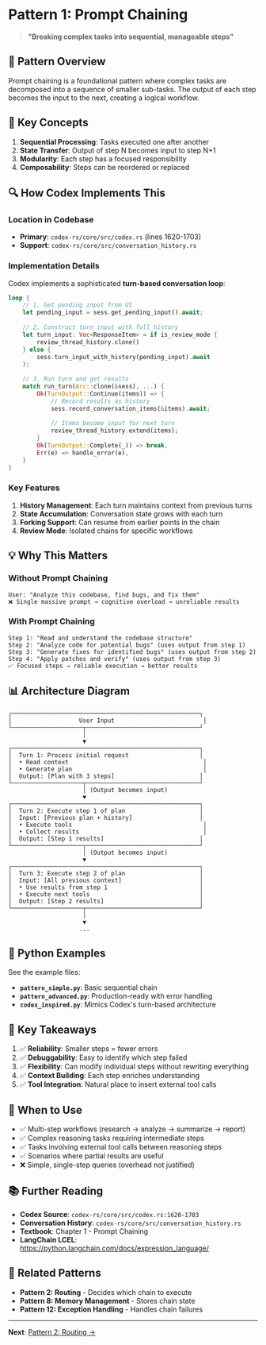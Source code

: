 # Pattern 1: Prompt Chaining

> **"Breaking complex tasks into sequential, manageable steps"**

## 📖 Pattern Overview

Prompt chaining is a foundational pattern where complex tasks are decomposed into a sequence of smaller sub-tasks. The output of each step becomes the input to the next, creating a logical workflow.

## 🎯 Key Concepts

1. **Sequential Processing**: Tasks executed one after another
2. **State Transfer**: Output of step N becomes input to step N+1
3. **Modularity**: Each step has a focused responsibility
4. **Composability**: Steps can be reordered or replaced

## 🔍 How Codex Implements This

### Location in Codebase
- **Primary**: `codex-rs/core/src/codex.rs` (lines 1620-1703)
- **Support**: `codex-rs/core/src/conversation_history.rs`

### Implementation Details

Codex implements a sophisticated **turn-based conversation loop**:

```rust
loop {
    // 1. Get pending input from UI
    let pending_input = sess.get_pending_input().await;
    
    // 2. Construct turn input with full history
    let turn_input: Vec<ResponseItem> = if is_review_mode {
        review_thread_history.clone()
    } else {
        sess.turn_input_with_history(pending_input).await
    };
    
    // 3. Run turn and get results
    match run_turn(Arc::clone(&sess), ...) {
        Ok(TurnOutput::Continue(items)) => {
            // Record results as history
            sess.record_conversation_items(&items).await;
            
            // Items become input for next turn
            review_thread_history.extend(items);
        }
        Ok(TurnOutput::Complete(_)) => break,
        Err(e) => handle_error(e),
    }
}
```

### Key Features

1. **History Management**: Each turn maintains context from previous turns
2. **State Accumulation**: Conversation state grows with each turn
3. **Forking Support**: Can resume from earlier points in the chain
4. **Review Mode**: Isolated chains for specific workflows

## 💡 Why This Matters

### Without Prompt Chaining
```
User: "Analyze this codebase, find bugs, and fix them"
❌ Single massive prompt → cognitive overload → unreliable results
```

### With Prompt Chaining
```
Step 1: "Read and understand the codebase structure"
Step 2: "Analyze code for potential bugs" (uses output from step 1)
Step 3: "Generate fixes for identified bugs" (uses output from step 2)
Step 4: "Apply patches and verify" (uses output from step 3)
✅ Focused steps → reliable execution → better results
```

## 📊 Architecture Diagram

```
┌─────────────────────────────────────────────────────┐
│                   User Input                         │
└────────────────────┬────────────────────────────────┘
                     │
                     ▼
┌─────────────────────────────────────────────────────┐
│  Turn 1: Process initial request                    │
│  • Read context                                      │
│  • Generate plan                                     │
│  Output: [Plan with 3 steps]                        │
└────────────────────┬────────────────────────────────┘
                     │ (Output becomes input)
                     ▼
┌─────────────────────────────────────────────────────┐
│  Turn 2: Execute step 1 of plan                     │
│  Input: [Previous plan + history]                   │
│  • Execute tools                                     │
│  • Collect results                                   │
│  Output: [Step 1 results]                           │
└────────────────────┬────────────────────────────────┘
                     │ (Output becomes input)
                     ▼
┌─────────────────────────────────────────────────────┐
│  Turn 3: Execute step 2 of plan                     │
│  Input: [All previous context]                      │
│  • Use results from step 1                          │
│  • Execute next tools                               │
│  Output: [Step 2 results]                           │
└────────────────────┬────────────────────────────────┘
                     │
                     ▼
                    ...
```

## 🐍 Python Examples

See the example files:
- **`pattern_simple.py`**: Basic sequential chain
- **`pattern_advanced.py`**: Production-ready with error handling
- **`codex_inspired.py`**: Mimics Codex's turn-based architecture

## 🔑 Key Takeaways

1. ✅ **Reliability**: Smaller steps = fewer errors
2. ✅ **Debuggability**: Easy to identify which step failed
3. ✅ **Flexibility**: Can modify individual steps without rewriting everything
4. ✅ **Context Building**: Each step enriches understanding
5. ✅ **Tool Integration**: Natural place to insert external tool calls

## 🚀 When to Use

- ✅ Multi-step workflows (research → analyze → summarize → report)
- ✅ Complex reasoning tasks requiring intermediate steps
- ✅ Tasks involving external tool calls between reasoning steps
- ✅ Scenarios where partial results are useful
- ❌ Simple, single-step queries (overhead not justified)

## 📚 Further Reading

- **Codex Source**: `codex-rs/core/src/codex.rs:1620-1703`
- **Conversation History**: `codex-rs/core/src/conversation_history.rs`
- **Textbook**: Chapter 1 - Prompt Chaining
- **LangChain LCEL**: https://python.langchain.com/docs/expression_language/

## 🔗 Related Patterns

- **Pattern 2: Routing** - Decides which chain to execute
- **Pattern 8: Memory Management** - Stores chain state
- **Pattern 12: Exception Handling** - Handles chain failures

---

**Next**: [Pattern 2: Routing →](../02-routing/README.mdREADME.md)

